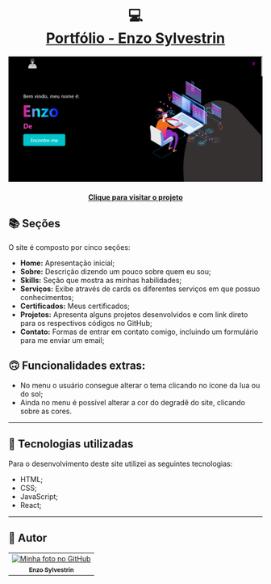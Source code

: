 <h1 align="center">
  💻<br /><a href="https://enzosylvestrin.github.io/portifolio/">Portfólio - Enzo Sylvestrin</a>
</h1>

![Resultado final do projeto](img-preview.png)

<h4 align="center"><a href="https://enzosylvestrin.github.io/portifolio/">Clique para visitar o projeto</a></h4>

## 📚 Seções

O site é composto por cinco seções:

- **Home:** Apresentação inicial;
- **Sobre:** Descrição dizendo um pouco sobre quem eu sou;
- **Skills:** Seção que mostra as minhas habilidades;
- **Serviços:** Exibe através de cards os diferentes serviços em que possuo conhecimentos;
- **Certificados:** Meus certificados;
- **Projetos:** Apresenta alguns projetos desenvolvidos e com link direto para os respectivos códigos no GitHub;
- **Contato:** Formas de entrar em contato comigo, incluindo um formulário para me enviar um email;

## 🙃 Funcionalidades extras:

- No menu o usuário consegue alterar o tema clicando no ícone da lua ou do sol;
- Ainda no menu é possível alterar a cor do degradê do site, clicando sobre as cores.

---

## 💼 Tecnologias utilizadas

Para o desenvolvimento deste site utilizei as seguintes tecnologias:

- HTML;
- CSS;
- JavaScript;
- React;

---

<h2>👻 Autor</h2>

<table>
  <tr>
    <td align="center">
      <a href="https://github.com/EnzoSylvestrin">
        <img src="https://avatars.githubusercontent.com/u/88488844?v=4" width="100px;" alt="Minha foto no GitHub"/><br>
        <sub>
          <b>Enzo Sylvestrin</b>
        </sub>
      </a>
    </td>
  </tr>
</table>
